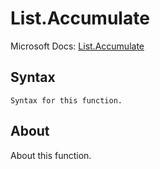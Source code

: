 ---
---

# List.Accumulate

Microsoft Docs: [List.Accumulate](https://docs.microsoft.com/en-us/powerquery-m/list-accumulate)

## Syntax

```powerquery-m
Syntax for this function.
```

## About

About this function.

